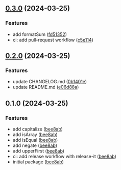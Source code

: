 

## [0.3.0](https://github.com/Zerfo/utils/compare/v0.2.0...v0.3.0) (2024-03-25)


### Features

* add formatSum ([fd51352](https://github.com/Zerfo/utils/commit/fd513528785f7144e0157372e5e4487d1ceb4c35))
* ci: add pull-request workflow ([c5e114](https://github.com/Zerfo/utils/commit/c5e1141336c69fc63ba678765d0f100561cf4de8))

## [0.2.0](https://github.com/Zerfo/utils/compare/v0.1.0...v0.2.0) (2024-03-25)


### Features

* update CHANGELOG.md ([0b1401e](https://github.com/Zerfo/utils/commit/0b1401e00c02b29f45891c3930a223c71bbd6660))
* update README.md ([e06d88a](https://github.com/Zerfo/utils/commit/e06d88af21e0e24524f22efc1bceffca0909d049))

## 0.1.0 (2024-03-25)


### Features

* add capitalize ([bee8ab](https://github.com/Zerfo/utils/commit/bee8aba3d174c5b7dd65cd535a1e2cb479d689be))
* add isArray ([bee8ab](https://github.com/Zerfo/utils/commit/bee8aba3d174c5b7dd65cd535a1e2cb479d689be))
* add isEqual ([bee8ab](https://github.com/Zerfo/utils/commit/bee8aba3d174c5b7dd65cd535a1e2cb479d689be))
* add negate ([bee8ab](https://github.com/Zerfo/utils/commit/bee8aba3d174c5b7dd65cd535a1e2cb479d689be))
* add upperFirst ([bee8ab](https://github.com/Zerfo/utils/commit/bee8aba3d174c5b7dd65cd535a1e2cb479d689be))
* ci: add release workflow with release-it ([bee8ab](https://github.com/Zerfo/utils/commit/bee8aba3d174c5b7dd65cd535a1e2cb479d689be))
* initial package ([bee8ab](https://github.com/Zerfo/utils/commit/bee8aba3d174c5b7dd65cd535a1e2cb479d689be))
